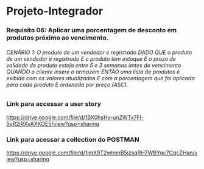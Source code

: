 # Projeto-Integrador

### Requisito 06: Aplicar uma porcentagem de desconto em produtos próximo ao vencimento.

###### CENÁRIO 1: O produto de um vendedor é registrado DADO QUE o produto de um vendedor é registrado E o produto tem estoque E o prazo de validade do produto esteja entre 5 e 3 semanas antes do vencimento QUANDO o cliente insere o armazém ENTÃO uma lista de produtos é exibida com os valores atualizados E com a porcentagem que foi aplicada para cada produto E ordenada por preço (ASC).

### Link para accessar a user story
https://drive.google.com/file/d/1BX0hsHy-unZWTx7FI-5yR2iRXyAXKOE5/view?usp=sharing

### Link para acessar a collection do POSTMAN
https://drive.google.com/file/d/1jmX9T2wImnB5izsqRH7WBYgc7CqcZHan/view?usp=sharing
